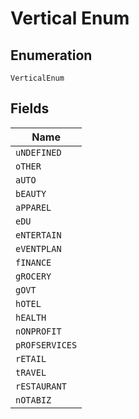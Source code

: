
# Vertical Enum

## Enumeration

`VerticalEnum`

## Fields

| Name |
|  --- |
| `uNDEFINED` |
| `oTHER` |
| `aUTO` |
| `bEAUTY` |
| `aPPAREL` |
| `eDU` |
| `eNTERTAIN` |
| `eVENTPLAN` |
| `fINANCE` |
| `gROCERY` |
| `gOVT` |
| `hOTEL` |
| `hEALTH` |
| `nONPROFIT` |
| `pROFSERVICES` |
| `rETAIL` |
| `tRAVEL` |
| `rESTAURANT` |
| `nOTABIZ` |

